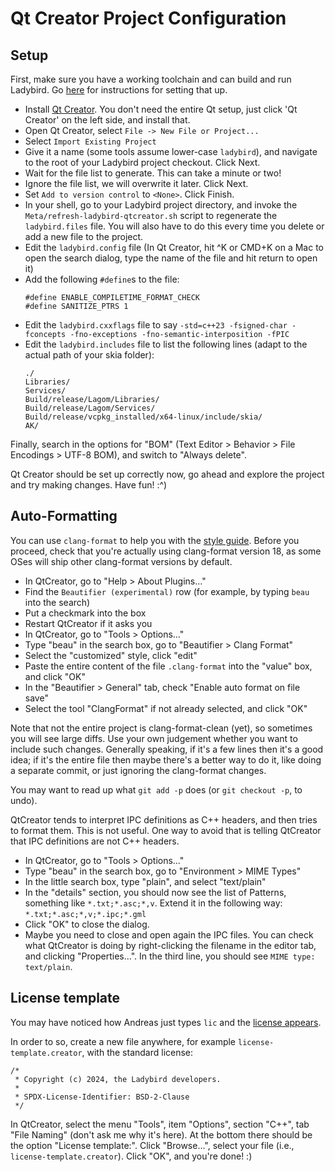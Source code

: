 # Qt Creator Project Configuration

## Setup

First, make sure you have a working toolchain and can build and run Ladybird. Go [here](../BuildInstructionsLadybird.md) for instructions for setting that up.

* Install [Qt Creator](https://www.qt.io/offline-installers). You don't need the entire Qt setup, just click 'Qt Creator' on the left side, and install that.
* Open Qt Creator, select `File -> New File or Project...`
* Select `Import Existing Project`
* Give it a name (some tools assume lower-case `ladybird`), and navigate to the root of your Ladybird project checkout. Click Next.
* Wait for the file list to generate. This can take a minute or two!
* Ignore the file list, we will overwrite it later. Click Next.
* Set `Add to version control` to `<None>`. Click Finish.
* In your shell, go to your Ladybird project directory, and invoke the `Meta/refresh-ladybird-qtcreator.sh` script to regenerate the `ladybird.files` file. You will also have to do this every time you delete or add a new file to the project.
* Edit the `ladybird.config` file (In Qt Creator, hit ^K or CMD+K on a Mac to open the search dialog, type the name of the file and hit return to open it)
* Add the following `#define`s to the file:
    ```
    #define ENABLE_COMPILETIME_FORMAT_CHECK
    #define SANITIZE_PTRS 1
    ```
* Edit the `ladybird.cxxflags` file to say `-std=c++23 -fsigned-char -fconcepts -fno-exceptions -fno-semantic-interposition -fPIC`
* Edit the `ladybird.includes` file to list the following lines (adapt to the actual path of your skia folder):
    ```
    ./
    Libraries/
    Services/
    Build/release/Lagom/Libraries/
    Build/release/Lagom/Services/
    Build/release/vcpkg_installed/x64-linux/include/skia/
    AK/
    ```

Finally, search in the options for "BOM" (Text Editor > Behavior > File Encodings > UTF-8 BOM), and switch to "Always delete".

Qt Creator should be set up correctly now, go ahead and explore the project and try making changes. Have fun! :^)

## Auto-Formatting

You can use `clang-format` to help you with the [style guide](../CodingStyle.md). Before you proceed, check that you're actually using clang-format version 18, as some OSes will ship other clang-format versions by default.

- In QtCreator, go to "Help > About Plugins…"
- Find the `Beautifier (experimental)` row (for example, by typing `beau` into the search)
- Put a checkmark into the box
- Restart QtCreator if it asks you
- In QtCreator, go to "Tools > Options…"
- Type "beau" in the search box, go to "Beautifier > Clang Format"
- Select the "customized" style, click "edit"
- Paste the entire content of the file `.clang-format` into the "value" box, and click "OK"
- In the "Beautifier > General" tab, check "Enable auto format on file save"
- Select the tool "ClangFormat" if not already selected, and click "OK"

Note that not the entire project is clang-format-clean (yet), so sometimes you will see large diffs.
Use your own judgement whether you want to include such changes. Generally speaking, if it's a few lines then it's a good idea; if it's the entire file then maybe there's a better way to do it, like doing a separate commit, or just ignoring the clang-format changes.

You may want to read up what `git add -p` does (or `git checkout -p`, to undo).

QtCreator tends to interpret IPC definitions as C++ headers, and then tries to format them. This is not useful. One way to avoid that is telling QtCreator that IPC definitions are not C++ headers.
- In QtCreator, go to "Tools > Options…"
- Type "beau" in the search box, go to "Environment > MIME Types"
- In the little search box, type "plain", and select "text/plain"
- In the "details" section, you should now see the list of Patterns, something like `*.txt;*.asc;*,v`. Extend it in the following way: `*.txt;*.asc;*,v;*.ipc;*.gml`
- Click "OK" to close the dialog.
- Maybe you need to close and open again the IPC files. You can check what QtCreator is doing by right-clicking the filename in the editor tab, and clicking "Properties...". In the third line, you should see `MIME type: text/plain`.

## License template

You may have noticed how Andreas just types `lic` and the [license appears](https://youtu.be/i0J6J1Twwyo?t=346).

In order to so, create a new file anywhere, for example `license-template.creator`, with the standard license:

```
/*
 * Copyright (c) 2024, the Ladybird developers.
 *
 * SPDX-License-Identifier: BSD-2-Clause
 */
```

In QtCreator, select the menu "Tools", item "Options", section "C++", tab
"File Naming" (don't ask me why it's here). At the bottom there should be the
option "License template:". Click "Browse…", select your file (i.e.,
`license-template.creator`). Click "OK", and you're done! :)
